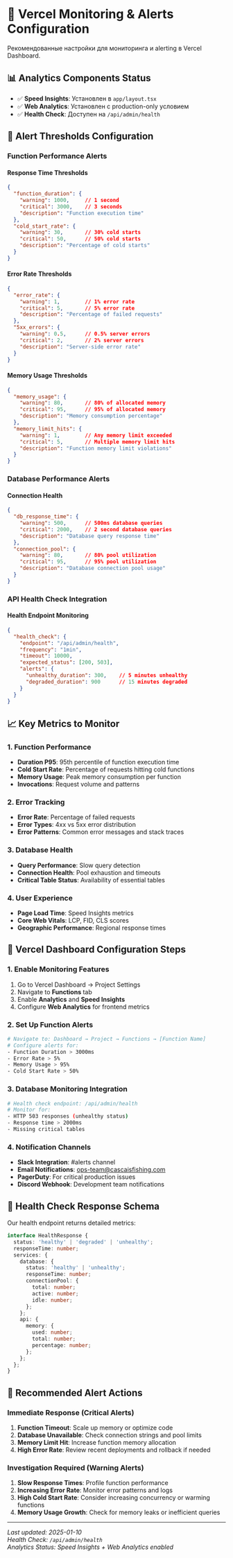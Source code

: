 # 🔔 Vercel Monitoring & Alerts Configuration

Рекомендованные настройки для мониторинга и alerting в Vercel Dashboard.

## 📊 Analytics Components Status

- ✅ **Speed Insights**: Установлен в `app/layout.tsx`
- ✅ **Web Analytics**: Установлен с production-only условием
- ✅ **Health Check**: Доступен на `/api/admin/health`

## 🚨 Alert Thresholds Configuration

### Function Performance Alerts

#### Response Time Thresholds
```json
{
  "function_duration": {
    "warning": 1000,     // 1 second
    "critical": 3000,    // 3 seconds
    "description": "Function execution time"
  },
  "cold_start_rate": {
    "warning": 30,       // 30% cold starts
    "critical": 50,      // 50% cold starts  
    "description": "Percentage of cold starts"
  }
}
```

#### Error Rate Thresholds
```json
{
  "error_rate": {
    "warning": 1,        // 1% error rate
    "critical": 5,       // 5% error rate
    "description": "Percentage of failed requests"
  },
  "5xx_errors": {
    "warning": 0.5,      // 0.5% server errors
    "critical": 2,       // 2% server errors
    "description": "Server-side error rate"
  }
}
```

#### Memory Usage Thresholds
```json
{
  "memory_usage": {
    "warning": 80,       // 80% of allocated memory
    "critical": 95,      // 95% of allocated memory
    "description": "Memory consumption percentage"
  },
  "memory_limit_hits": {
    "warning": 1,        // Any memory limit exceeded
    "critical": 5,       // Multiple memory limit hits
    "description": "Function memory limit violations"
  }
}
```

### Database Performance Alerts

#### Connection Health
```json
{
  "db_response_time": {
    "warning": 500,      // 500ms database queries
    "critical": 2000,    // 2 second database queries
    "description": "Database query response time"
  },
  "connection_pool": {
    "warning": 80,       // 80% pool utilization
    "critical": 95,      // 95% pool utilization
    "description": "Database connection pool usage"
  }
}
```

### API Health Check Integration

#### Health Endpoint Monitoring
```json
{
  "health_check": {
    "endpoint": "/api/admin/health",
    "frequency": "1min",
    "timeout": 10000,
    "expected_status": [200, 503],
    "alerts": {
      "unhealthy_duration": 300,    // 5 minutes unhealthy
      "degraded_duration": 900      // 15 minutes degraded
    }
  }
}
```

## 📈 Key Metrics to Monitor

### 1. Function Performance
- **Duration P95**: 95th percentile of function execution time
- **Cold Start Rate**: Percentage of requests hitting cold functions
- **Memory Usage**: Peak memory consumption per function
- **Invocations**: Request volume and patterns

### 2. Error Tracking
- **Error Rate**: Percentage of failed requests
- **Error Types**: 4xx vs 5xx error distribution
- **Error Patterns**: Common error messages and stack traces

### 3. Database Health
- **Query Performance**: Slow query detection
- **Connection Health**: Pool exhaustion and timeouts
- **Critical Table Status**: Availability of essential tables

### 4. User Experience
- **Page Load Time**: Speed Insights metrics
- **Core Web Vitals**: LCP, FID, CLS scores
- **Geographic Performance**: Regional response times

## 🔧 Vercel Dashboard Configuration Steps

### 1. Enable Monitoring Features
1. Go to Vercel Dashboard → Project Settings
2. Navigate to **Functions** tab
3. Enable **Analytics** and **Speed Insights**
4. Configure **Web Analytics** for frontend metrics

### 2. Set Up Function Alerts
```bash
# Navigate to: Dashboard → Project → Functions → [Function Name]
# Configure alerts for:
- Function Duration > 3000ms
- Error Rate > 5%
- Memory Usage > 95%
- Cold Start Rate > 50%
```

### 3. Database Monitoring Integration
```bash
# Health check endpoint: /api/admin/health
# Monitor for:
- HTTP 503 responses (unhealthy status)
- Response time > 2000ms
- Missing critical tables
```

### 4. Notification Channels
- **Slack Integration**: #alerts channel
- **Email Notifications**: ops-team@cascaisfishing.com
- **PagerDuty**: For critical production issues
- **Discord Webhook**: Development team notifications

## 📱 Health Check Response Schema

Our health endpoint returns detailed metrics:

```typescript
interface HealthResponse {
  status: 'healthy' | 'degraded' | 'unhealthy';
  responseTime: number;
  services: {
    database: {
      status: 'healthy' | 'unhealthy';
      responseTime: number;
      connectionPool: {
        total: number;
        active: number;
        idle: number;
      };
    };
    api: {
      memory: {
        used: number;
        total: number;
        percentage: number;
      };
    };
  };
}
```

## 🎯 Recommended Alert Actions

### Immediate Response (Critical Alerts)
1. **Function Timeout**: Scale up memory or optimize code
2. **Database Unavailable**: Check connection strings and pool limits
3. **Memory Limit Hit**: Increase function memory allocation
4. **High Error Rate**: Review recent deployments and rollback if needed

### Investigation Required (Warning Alerts)
1. **Slow Response Times**: Profile function performance
2. **Increasing Error Rate**: Monitor error patterns and logs
3. **High Cold Start Rate**: Consider increasing concurrency or warming functions
4. **Memory Usage Growth**: Check for memory leaks or inefficient queries

---

*Last updated: 2025-01-10*  
*Health Check: `/api/admin/health`*  
*Analytics Status: Speed Insights + Web Analytics enabled*
